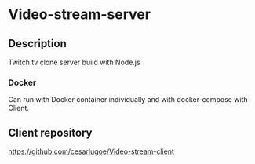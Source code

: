 # Video-stream-server

## Description

Twitch.tv clone server build with Node.js

### Docker

Can run with Docker container individually and with docker-compose with Client.

## Client repository

https://github.com/cesarlugoe/Video-stream-client